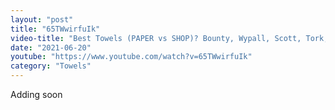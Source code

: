 ```yaml
---
layout: "post"
title: "65TWwirfuIk"
video-title: "Best Towels (PAPER vs SHOP)? Bounty, Wypall, Scott, Tork, Krew, Brawny, Sontara"
date: "2021-06-20"
youtube: "https://www.youtube.com/watch?v=65TWwirfuIk"
category: "Towels"
---
```

<div class="space-y-1"><p class="text-gray-400">Adding soon</p></div>
